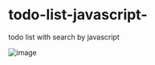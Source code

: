 # todo-list-javascript-
todo list with search by javascript

![image](https://user-images.githubusercontent.com/82542634/170475569-1642091e-bd63-4421-b645-6e99395391ca.png)
